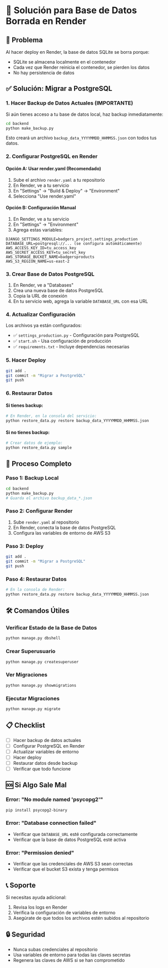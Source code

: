 # 🔧 Solución para Base de Datos Borrada en Render

## 🚨 Problema
Al hacer deploy en Render, la base de datos SQLite se borra porque:
- SQLite se almacena localmente en el contenedor
- Cada vez que Render reinicia el contenedor, se pierden los datos
- No hay persistencia de datos

## ✅ Solución: Migrar a PostgreSQL

### 1. **Hacer Backup de Datos Actuales (IMPORTANTE)**

Si aún tienes acceso a tu base de datos local, haz backup inmediatamente:

```bash
cd backend
python make_backup.py
```

Esto creará un archivo `backup_data_YYYYMMDD_HHMMSS.json` con todos tus datos.

### 2. **Configurar PostgreSQL en Render**

#### Opción A: Usar render.yaml (Recomendado)
1. Sube el archivo `render.yaml` a tu repositorio
2. En Render, ve a tu servicio
3. En "Settings" → "Build & Deploy" → "Environment"
4. Selecciona "Use render.yaml"

#### Opción B: Configuración Manual
1. En Render, ve a tu servicio
2. En "Settings" → "Environment"
3. Agrega estas variables:

```
DJANGO_SETTINGS_MODULE=badgers_project.settings_production
DATABASE_URL=postgresql://... (se configura automáticamente)
AWS_ACCESS_KEY_ID=tu_access_key
AWS_SECRET_ACCESS_KEY=tu_secret_key
AWS_STORAGE_BUCKET_NAME=badgersproducts
AWS_S3_REGION_NAME=us-east-2
```

### 3. **Crear Base de Datos PostgreSQL**

1. En Render, ve a "Databases"
2. Crea una nueva base de datos PostgreSQL
3. Copia la URL de conexión
4. En tu servicio web, agrega la variable `DATABASE_URL` con esa URL

### 4. **Actualizar Configuración**

Los archivos ya están configurados:
- ✅ `settings_production.py` - Configuración para PostgreSQL
- ✅ `start.sh` - Usa configuración de producción
- ✅ `requirements.txt` - Incluye dependencias necesarias

### 5. **Hacer Deploy**

```bash
git add .
git commit -m "Migrar a PostgreSQL"
git push
```

### 6. **Restaurar Datos**

#### Si tienes backup:
```bash
# En Render, en la consola del servicio:
python restore_data.py restore backup_data_YYYYMMDD_HHMMSS.json
```

#### Si no tienes backup:
```bash
# Crear datos de ejemplo:
python restore_data.py sample
```

## 🔄 Proceso Completo

### Paso 1: Backup Local
```bash
cd backend
python make_backup.py
# Guarda el archivo backup_data_*.json
```

### Paso 2: Configurar Render
1. Sube `render.yaml` al repositorio
2. En Render, conecta la base de datos PostgreSQL
3. Configura las variables de entorno de AWS S3

### Paso 3: Deploy
```bash
git add .
git commit -m "Migrar a PostgreSQL"
git push
```

### Paso 4: Restaurar Datos
```bash
# En la consola de Render:
python restore_data.py restore backup_data_YYYYMMDD_HHMMSS.json
```

## 🛠️ Comandos Útiles

### Verificar Estado de la Base de Datos
```bash
python manage.py dbshell
```

### Crear Superusuario
```bash
python manage.py createsuperuser
```

### Ver Migraciones
```bash
python manage.py showmigrations
```

### Ejecutar Migraciones
```bash
python manage.py migrate
```

## 📋 Checklist

- [ ] Hacer backup de datos actuales
- [ ] Configurar PostgreSQL en Render
- [ ] Actualizar variables de entorno
- [ ] Hacer deploy
- [ ] Restaurar datos desde backup
- [ ] Verificar que todo funcione

## 🆘 Si Algo Sale Mal

### Error: "No module named 'psycopg2'"
```bash
pip install psycopg2-binary
```

### Error: "Database connection failed"
- Verificar que `DATABASE_URL` esté configurada correctamente
- Verificar que la base de datos PostgreSQL esté activa

### Error: "Permission denied"
- Verificar que las credenciales de AWS S3 sean correctas
- Verificar que el bucket S3 exista y tenga permisos

## 📞 Soporte

Si necesitas ayuda adicional:
1. Revisa los logs en Render
2. Verifica la configuración de variables de entorno
3. Asegúrate de que todos los archivos estén subidos al repositorio

## 🔒 Seguridad

- Nunca subas credenciales al repositorio
- Usa variables de entorno para todas las claves secretas
- Regenera las claves de AWS si se han comprometido 